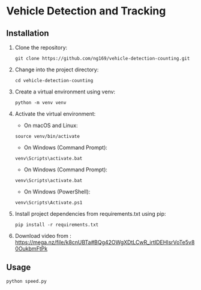 # Vehicle Detection and Tracking

## Installation

1.  Clone the repository:

    ```shell
    git clone https://github.com/ng169/vehicle-detection-counting.git
    ```

2.  Change into the project directory:

    ```shell
    cd vehicle-detection-counting
    ```

3.  Create a virtual environment using venv:

    ```shell
    python -m venv venv
    ```

4.  Activate the virtual environment:

    - On macOS and Linux:

    ```shell
    source venv/bin/activate
    ```

    - On Windows (Command Prompt):

    ```shell
    venv\Scripts\activate.bat
    ```

    - On Windows (Command Prompt):

    ```shell
    venv\Scripts\activate.bat
    ```

    - On Windows (PowerShell):

    ```shell
    venv\Scripts\Activate.ps1
    ```

5.  Install project dependencies from requirements.txt using pip:
    ```
    pip install -r requirements.txt
    ```
6.  Download video from :
    https://mega.nz/file/k8cnUBTa#BQg42OWgXDtLCwR_irtIDEHIsrVoTe5v80OukbmFtPk

## Usage

```
python speed.py
```
